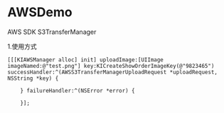 # AWSDemo
AWS SDK S3TransferManager

1.使用方式

```
[[[KIAWSManager alloc] init] uploadImage:[UIImage 
imageNamed:@"test.png"] key:KICreateShowOrderImageKey(@"9823465") 
successHandler:^(AWSS3TransferManagerUploadRequest *uploadRequest, 
NSString *key) {
        
    } failureHandler:^(NSError *error) {
        
    }];
```